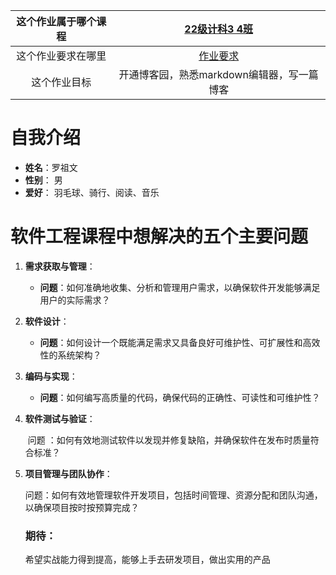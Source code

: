 | 这个作业属于哪个课程 | [22级计科3 4班](https://edu.cnblogs.com/campus/gdgy/CSGrade22-34?filter=homework) |
| :------------------: | :----------------------------------------------------------: |
|  这个作业要求在哪里  | [作业要求](https://edu.cnblogs.com/campus/gdgy/CSGrade22-34/homework/13228) |
|     这个作业目标     |          开通博客园，熟悉markdown编辑器，写一篇博客          |

# 自我介绍

- **姓名**：罗祖文
- **性别**： 男
- **爱好**： 羽毛球、骑行、阅读、音乐

# 软件工程课程中想解决的五个主要问题

1. **需求获取与管理**：

   - **问题**：如何准确地收集、分析和管理用户需求，以确保软件开发能够满足用户的实际需求？

2. **软件设计**：

   - **问题**：如何设计一个既能满足需求又具备良好可维护性、可扩展性和高效性的系统架构？

3. **编码与实现**：

   - **问题**：如何编写高质量的代码，确保代码的正确性、可读性和可维护性？

4. **软件测试与验证**：

   ​     问题 ：如何有效地测试软件以发现并修复缺陷，并确保软件在发布时质量符合标准？

5. **项目管理与团队协作**：

   问题：如何有效地管理软件开发项目，包括时间管理、资源分配和团队沟通，以确保项目按时按预算完成？

   

   ### 期待：

   希望实战能力得到提高，能够上手去研发项目，做出实用的产品

   

   
